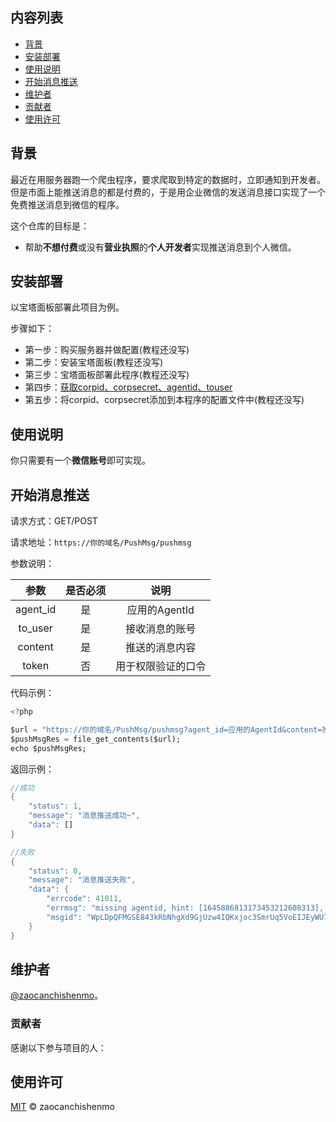 ## 内容列表

- [背景](#背景)
- [安装部署](#安装部署)
- [使用说明](#使用说明)
- [开始消息推送](#开始消息推送)
- [维护者](#维护者)
- [贡献者](#贡献者)
- [使用许可](#使用许可)

## 背景

最近在用服务器跑一个爬虫程序，要求爬取到特定的数据时，立即通知到开发者。但是市面上能推送消息的都是付费的，于是用企业微信的发送消息接口实现了一个免费推送消息到微信的程序。

这个仓库的目标是：
* 帮助**不想付费**或没有**营业执照**的**个人开发者**实现推送消息到个人微信。

## 安装部署

以宝塔面板部署此项目为例。

步骤如下：

* 第一步：购买服务器并做配置(教程还没写)
* 第二步：安装宝塔面板(教程还没写)
* 第三步：宝塔面板部署此程序(教程还没写)
* 第四步：[获取corpid、corpsecret、agentid、touser](https://github.com/zaocanchishenmo/C_push_msg_to_wx/wiki/%E7%AC%AC%E5%9B%9B%E6%AD%A5%EF%BC%9A%E8%8E%B7%E5%8F%96corpid%E3%80%81corpsecret%E3%80%81agentid%E3%80%81touser)
* 第五步：将corpid、corpsecret添加到本程序的配置文件中(教程还没写)

## 使用说明
你只需要有一个**微信账号**即可实现。
## 开始消息推送

请求方式：GET/POST

请求地址：`https://你的域名/PushMsg/pushmsg`

参数说明：


| 参数 | 是否必须 | 说明 |
| :----: | :----: | :----: |
| agent_id | 是 | 应用的AgentId |
| to_user | 是 | 接收消息的账号 |
| content | 是 | 推送的消息内容 |
| token | 否 | 用于权限验证的口令 |

代码示例：


```dart
<?php

$url = "https://你的域名/PushMsg/pushmsg?agent_id=应用的AgentId&content=推送的消息内容&to_user=接收消息的账号
$pushMsgRes = file_get_contents($url);
echo $pushMsgRes;
```

返回示例：
```dart
//成功
{
	"status": 1,
	"message": "消息推送成功~",
	"data": []
}
```
```dart
//失败
{
	"status": 0,
	"message": "消息推送失败",
	"data": {
		"errcode": 41011,
		"errmsg": "missing agentid, hint: [1645886813173453212608313], from ip: 43.155.108.200, more info at https://open.work.weixin.qq.com/devtool/query?e=41011",
		"msgid": "WpLDpQFMGSE843kRbNhgXd9GjUzw4IQKxjoc3SmrUq5VoEIJEyWU7mbRWLkT6dDPCkFnXAQ4Wl3cHe4hWfqS0Q"
	}
}
```

## 维护者

[@zaocanchishenmo](https://github.com/zaocanchishenmo)。

### 贡献者

感谢以下参与项目的人：

## 使用许可

[MIT](LICENSE) © zaocanchishenmo